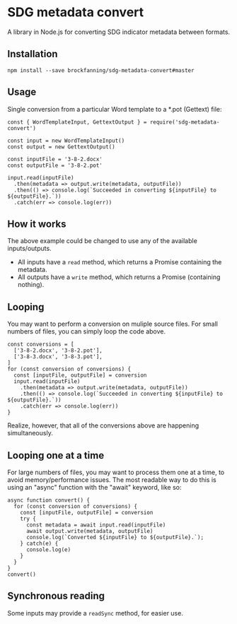 # SDG metadata convert

A library in Node.js for converting SDG indicator metadata between formats.

## Installation

```
npm install --save brockfanning/sdg-metadata-convert#master
```

## Usage

Single conversion from a particular Word template to a *.pot (Gettext) file:

```
const { WordTemplateInput, GettextOutput } = require('sdg-metadata-convert')

const input = new WordTemplateInput()
const output = new GettextOutput()

const inputFile = '3-8-2.docx'
const outputFile = '3-8-2.pot'

input.read(inputFile)
  .then(metadata => output.write(metadata, outputFile))
  .then(() => console.log(`Succeeded in converting ${inputFile} to ${outputFile}.`))
  .catch(err => console.log(err))
```

## How it works

The above example could be changed to use any of the available inputs/outputs.

* All inputs have a `read` method, which returns a Promise containing the metadata.
* All outputs have a `write` method, which returns a Promise (containing nothing).

## Looping

You may want to perform a conversion on muliple source files. For small numbers of files, you can simply loop the code above.

```
const conversions = [
  ['3-8-2.docx', '3-8-2.pot'],
  ['3-8-3.docx', '3-8-3.pot'],
]
for (const conversion of conversions) {
  const [inputFile, outputFile] = conversion
  input.read(inputFile)
    .then(metadata => output.write(metadata, outputFile))
    .then(() => console.log(`Succeeded in converting ${inputFile} to ${outputFile}.`))
    .catch(err => console.log(err))
}
```

Realize, however, that all of the conversions above are happening simultaneously.

## Looping one at a time

For large numbers of files, you may want to process them one at a time, to avoid memory/performance issues. The most readable way to do this is using an "async" function with the "await" keyword, like so:

```
async function convert() {
  for (const conversion of conversions) {
    const [inputFile, outputFile] = conversion
    try {
      const metadata = await input.read(inputFile)
      await output.write(metadata, outputFile)
      console.log(`Converted ${inputFile} to ${outputFile}.`);
    } catch(e) {
      console.log(e)
    }
  }
}
convert()
```

## Synchronous reading

Some inputs may provide a `readSync` method, for easier use.
